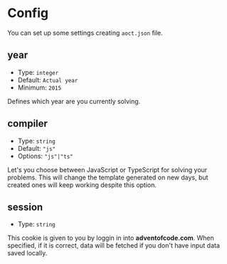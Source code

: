 # Config

You can set up some settings creating `aoct.json` file.

## year

- Type: `integer`
- Default: `Actual year`
- Minimum: `2015`

Defines which year are you currently solving.

## compiler

- Type: `string`
- Default: `"js"`
- Options: `"js"|"ts"`

Let's you choose between JavaScript or TypeScript for solving your problems. This will change the template generated on new days, but created ones will keep working despite this option.

## session

- Type: `string`

This cookie is given to you by loggin in into **adventofcode.com**. When specified, if it is correct, data will be fetched if you don't have input data saved locally.

